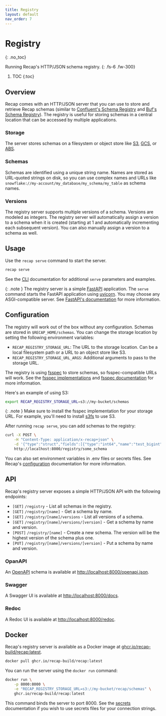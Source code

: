 ```yaml
---
title: Registry
layout: default
nav_order: 7
---
```


# Registry
{: .no_toc}

Running Recap's HTTP/JSON schema registry.
{: .fs-6 .fw-300}

1. TOC
{:toc}

## Overview

Recap comes with an HTTP/JSON server that you can use to store and retrieve Recap schemas (similar to [Confluent's Schema Registry](https://docs.confluent.io/platform/current/schema-registry/index.html) and [Buf's Schema Registry](https://buf.build/docs/bsr/introduction)). The registry is useful for storing schemas in a central location that can be accessed by multiple applications.

### Storage

The server stores schemas on a filesystem or object store like [S3](https://aws.amazon.com/s3/), [GCS](https://cloud.google.com/storage), or [ABS](https://azure.microsoft.com/en-us/services/storage/blobs/).

### Schemas

Schemas are identified using a unique string name. Names are stored as URL-quoted strings on disk, so you can use complex names and URLs like `snowflake://my-account/my_database/my_schema/my_table` as schema names.

### Versions

The registry server supports multiple versions of a schema. Versions are modeled as integers. The registry server will automatically assign a version to a schema when it is created (starting at 1 and automatically incrementing each subsequent version). You can also manually assign a version to a schema as well.

## Usage

Use the `recap serve` command to start the server.

```bash
recap serve
```

See the [CLI](/docs/cli#serve) documentation for additional `serve` parameters and examples.

{: .note }
The registry server is a simple [FastAPI](https://fastapi.tiangolo.com/) application. The `serve` command starts the FastAPI application using [uvicorn](https://www.uvicorn.org/). You may choose any ASGI-compatible server. See [FastAPI's documentation](https://fastapi.tiangolo.com/deployment/manually/) for more information.

## Configuration

The registry will work out of the box without any configuration. Schemas are stored in `$RECAP_HOME/schemas`. You can change the storage location by setting the following environment variables:

- `RECAP_REGISTRY_STORAGE_URL`: The URL to the storage location. Can be a local filesystem path or a URL to an object store like S3.
- `RECAP_REGISTRY_STORAGE_URL_ARGS`: Additional arguments to pass to the storage URL.

The registry is using [fsspec](https://filesystem-spec.readthedocs.io/en/latest/) to store schemas, so fsspec-compatible URLs will work. See the [fsspec implementations](https://filesystem-spec.readthedocs.io/en/latest/api.html#other-known-implementations) and [fsspec documentation](https://filesystem-spec.readthedocs.io/en/latest/usage.html) for more information.

Here's an example of using S3:

```bash
export RECAP_REGISTRY_STORAGE_URL=s3://my-bucket/schemas
```

{: .note }
Make sure to install the fsspec implementation for your storage URL. For example, you'll need to install [s3fs](https://s3fs.readthedocs.io/en/latest/) to use S3.

After running `recap serve`, you can add schemas to the registry:

```bash
curl -X POST \
    -H "Content-Type: application/x-recap+json" \
    -d '{"type":"struct","fields":[{"type":"int64","name":"test_bigint","optional":true}]}' \
    http://localhost:8000/registry/some_schema
```

You can also set environment variables in .env files or secrets files. See Recap's [configuration](/docs/configuration) documentation for more information.

## API

Recap's registry server exposes a simple HTTP/JSON API with the following endpoints:

* `[GET]` `/registry` - List all schemas in the registry.
* `[GET]` `/registry/[name]` - Get a schema by name.
* `[GET]` `/registry/[name]/versions` - List all versions of a schema.
* `[GET]` `/registry/[name]/versions/[version]` - Get a schema by name and version.
* `[POST]` `/registry/[name]` - Create a new schema. The version will be the highest version of the schema plus one.
* `[PUT]` `/registry/[name]/versions/[version]` - Put a schema by name and version.

### OpanAPI

An [OpenAPI](https://www.openapis.org/) schema is available at [http://localhost:8000/openapi.json](http://localhost:8000/openapi.json).

### Swagger

A Swagger UI is available at [http://localhost:8000/docs](http://localhost:8000/docs).

### Redoc

A Redoc UI is available at [http://localhost:8000/redoc](http://localhost:8000/redoc).

## Docker

Recap's registry server is available as a Docker image at [ghcr.io/recap-build/recap:latest](https://github.com/recap-build/recap/pkgs/container/recap).

```bash
docker pull ghcr.io/recap-build/recap:latest
```

You can run the server using the `docker run` command:

```bash
docker run \
    -p 8000:8000 \
    -e "RECAP_REGISTRY_STORAGE_URL=s3://my-bucket/recap/schemas" \
    ghcr.io/recap-build/recap:latest
```

This command binds the server to port 8000. See the [secrets](/docs/secrets) documentation if you wish to use secrets files for your connection strings.
